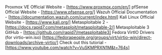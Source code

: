 Proxmox VE Official Website - [https://www.proxmox.com/en/]
pfSense Official Website - [https://www.pfsense.org/]
Wazuh Official Documentation - [https://documentation.wazuh.com/current/index.html]
Kali Linux Official Website - [https://www.kali.org/]
Metasploitable 2 - [https://docs.rapid7.com/metasploit/metasploitable-2/]
Metasploitable 3 GitHub - [https://github.com/rapid7/metasploitable3]
Fedora VirtIO Drivers (for virtio-win.iso) [https://fedorapeople.org/groups/virt/virtio-win/direct-downloads/archive-virtio/]
Check out this tutorial - [https://www.youtube.com/watch?v=VuSKMPRXN1M&t=764s]
